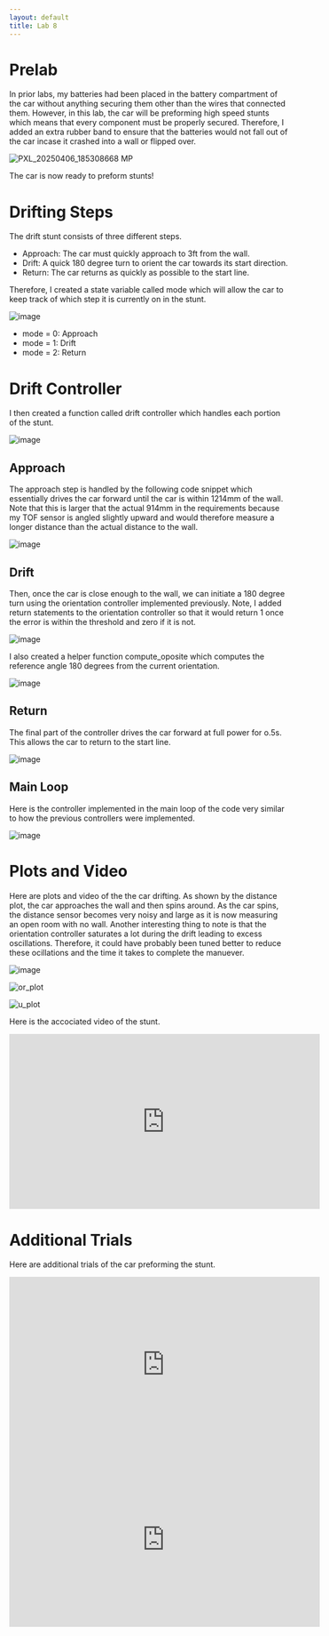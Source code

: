 ```yaml
---
layout: default
title: Lab 8
---
```


# Prelab
In prior labs, my batteries had been placed in the battery compartment of the car without anything securing them other than the wires that connected them. However, in this lab, the car will be preforming high speed stunts which means that every component must be properly secured. Therefore, I added an extra rubber band to ensure that the batteries would not fall out of the car incase it crashed into a wall or flipped over.

![PXL_20250406_185308668 MP](https://github.com/user-attachments/assets/d1f4abfb-dc8a-4eb4-911d-d0ffbc816701)

The car is now ready to preform stunts!

# Drifting Steps
The drift stunt consists of three different steps.

* Approach: The car must quickly approach to 3ft from the wall.
* Drift: A quick 180 degree turn to orient the car towards its start direction.
* Return: The car returns as quickly as possible to the start line.

Therefore, I created a state variable called mode which will allow the car to keep track of which step it is currently on in the stunt. 

![image](https://github.com/user-attachments/assets/69ed1020-05b2-4c59-8350-382daab48243)

* mode = 0: Approach
* mode = 1: Drift
* mode = 2: Return

# Drift Controller
I then created a function called drift controller which handles each portion of the stunt.

![image](https://github.com/user-attachments/assets/05239efc-0ff3-4eb0-878f-e4ef15663f04)

## Approach
The approach step is handled by the following code snippet which essentially drives the car forward until the car is within 1214mm of the wall. Note that this is larger that the actual 914mm in the requirements because my TOF sensor is angled slightly upward and would therefore measure a longer distance than the actual distance to the wall.

![image](https://github.com/user-attachments/assets/4be40fe2-bc65-4eac-8771-b88b3d0fef1b)

## Drift
Then, once the car is close enough to the wall, we can initiate a 180 degree turn using the orientation controller implemented previously. Note, I added return statements to the orientation controller so that it would return 1 once the error is within the threshold and zero if it is not.

![image](https://github.com/user-attachments/assets/8353c3ab-c32b-4d00-984b-f10405e2b5fc)

I also created a helper function compute_oposite which computes the reference angle 180 degrees from the current orientation.

![image](https://github.com/user-attachments/assets/2fcbceae-80c4-43dc-8a50-fe97227b90aa)

## Return
The final part of the controller drives the car forward at full power for o.5s. This allows the car to return to the start line.

![image](https://github.com/user-attachments/assets/9cebac4c-399f-427e-bf0f-d2cf41f4d61d)

## Main Loop
Here is the controller implemented in the main loop of the code very similar to how the previous controllers were implemented.

![image](https://github.com/user-attachments/assets/76b7cb4a-07e4-4cac-bc8c-a48a3af327c4)

# Plots and Video
Here are plots and video of the the car drifting. As shown by the distance plot, the car approaches the wall and then spins around. As the car spins, the distance sensor becomes very noisy and large as it is now measuring an open room with no wall. Another interesting thing to note is that the orientation controller saturates a lot during the drift leading to excess oscillations. Therefore, it could have probably been tuned better to reduce these ocillations and the time it takes to complete the manuever.

![image](https://github.com/user-attachments/assets/8d0af167-9bb4-4d59-a754-3c0596e4b338)

![or_plot](https://github.com/user-attachments/assets/106cbd7a-7a0b-455e-b862-53b6b13083e2)

![u_plot](https://github.com/user-attachments/assets/cf894011-88d0-4d6b-bfe2-92fc0a04b3f1)

Here is the accociated video of the stunt.

<iframe width="560" height="315" src="https://www.youtube.com/embed/HVamVbPlAvI" frameborder="0" allow="accelerometer; autoplay; encrypted-media; gyroscope; picture-in-picture" allowfullscreen></iframe>

# Additional Trials
Here are additional trials of the car preforming the stunt.

<iframe width="560" height="315" src="https://www.youtube.com/embed/24-HuC-nnlw" frameborder="0" allow="accelerometer; autoplay; encrypted-media; gyroscope; picture-in-picture" allowfullscreen></iframe>

<iframe width="560" height="315" src="https://www.youtube.com/embed/VllUHcfnMNs" frameborder="0" allow="accelerometer; autoplay; encrypted-media; gyroscope; picture-in-picture" allowfullscreen></iframe>























